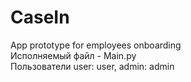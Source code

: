 # CaseIn
App prototype for employees onboarding <br>
Исполняемый файл - Main.py <br>
Пользователи user: user, admin: admin
